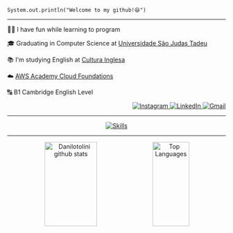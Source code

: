 <div align="left">
  <code>System.out.println("Welcome to my github!😆")</code>
</div>

<hr>

<p>👨‍💻 I have fun while learning to program </p>
<p>🎓 Graduating in Computer Science at <a href="https://www.usjt.br">Universidade São Judas Tadeu</a></p>
<p>📚 I'm studying English at <a href="https://www.culturainglesa.com.br">Cultura Inglesa</a></p>
<p>☁️ <a href="https://www.credly.com/badges/81e4dc2e-d004-4e46-81b9-6726a6417e6f/linked_in_profile">AWS Academy Cloud Foundations</a></p>
<p>🔠 B1 Cambridge English Level</p> 

<p align="right">
  <a href="https://instagram.com/tolini._" target="_blank">
    <img src="https://img.shields.io/badge/Instagram-%23E4405F.svg?logo=Instagram&logoColor=white" alt="Instagram">
  </a>
  <a href="https://www.linkedin.com/in/danilo-dos-santos-tolini-martins/" target="_blank">
    <img src="https://img.shields.io/badge/LinkedIn-%230077B5.svg?logo=linkedin&logoColor=white" alt="LinkedIn">
  </a>
  <a href="mailto:danilo.stolini@gmail.com">
    <img src="https://img.shields.io/badge/Gmail-%23000000.svg?logo=gmail&logoColor=white" alt="Gmail">
  </a>
</p> 

<hr>

<p align="center">
  <a href="#"><img src="https://skillicons.dev/icons?i=java,spring,aws,js,ts,html,css,python,mysql,docker,postgresql,react,git" alt="Skills"></a>
</p> 

<hr>

<div align="center">
  <img width="49%" height="195px" src="https://github-readme-stats.vercel.app/api?username=Danilotolini&show_icons=true&count_private=true&hide_border=true&title_color=ffffff&icon_color=ffffff&text_color=ffffff&bg_color=0d1117" alt="Danilotolini github stats" /> 
  <img width="41%" height="195px" src="https://github-readme-stats.vercel.app/api/top-langs/?username=Danilotolini&layout=compact&hide_border=true&title_color=ffffff&text_color=ffffff&bg_color=0d1117" alt="Top Languages" />
</div>
